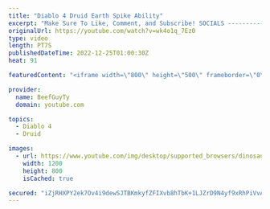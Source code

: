 ```yaml
---
title: "Diablo 4 Druid Earth Spike Ability"
excerpt: "Make Sure To Like, Comment, and Subscribe! SOCIALS ---------------------------------------------- Join Our ..."
originalUrl: https://youtube.com/watch?v=wk4o1q_7Ez0
type: video
length: PT7S
publishedDateTime: 2022-12-25T01:00:30Z
heat: 91

featuredContent: "<iframe width=\"800\" height=\"500\" frameborder=\"0\" src=\"https://www.youtube.com/embed/wk4o1q_7Ez0\" allow=\"accelerometer; autoplay; encrypted-media; gyroscope; picture-in-picture\" allowfullscreen></iframe>"

provider:
  name: BeefGuyTy
  domain: youtube.com

topics:
  - Diablo 4
  - Druid

images:
  - url: https://www.youtube.com/img/desktop/supported_browsers/dinosaur.png
    width: 1200
    height: 800
    isCached: true

secured: "iZjRHXPY2ek7Ov4i9dewSJTBKmkyfZFIXvb8hTbK+1LJZrD9N4yf9xRhPiVvA6WLwsvI+qwcQuUjA1dhHOw8MOgVmsu8vNDIXgZmEdZmL8aoZ+QxfmGkV4aMrTgGCVprvhdLms1DfSCIPdwGFhZAsK+5p+z7r5TuidpxE+AjVdn+huqZWtryYfpncklzdgqjgmFhV++GnQ0ktRtcbiVKgXN+vZm/13nPDeHCbzImqe48ZTLwnE3QeM/Abn++VBl0rK3xgQ3NDh1P7kJA4Apbfjy4ZEVIkIargtYcpLW2s+MQckGTGkqylxca89Kz31zA8FrCyW9vZFy2ka2+akzKvxf9TAK2ziqjZzJPOVbAlVvO6SNquUPNOrAgYI3AYIiI9MXm+gFB37zi/OEy8Gsm3cIldMCsfKvBTtZyPgnoEec=;Pe3xt3Y2ex0j546/P7ga9Q=="
---
```


